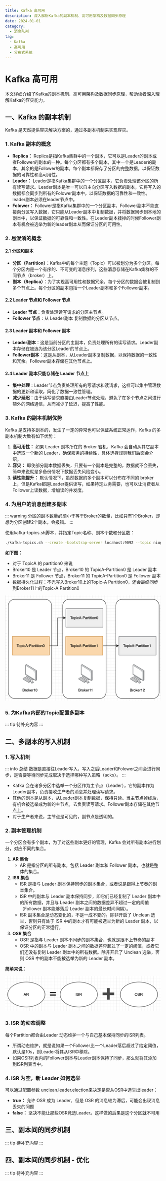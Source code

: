 ```yaml
---
title: Kafka 高可用
description: 深入解析Kafka的副本机制、高可用架构及数据同步原理
date: 2024-01-01
category:
  - 消息队列
tag:
  - Kafka
  - 高可用
  - 分布式系统
---
```


# Kafka 高可用

本文详细介绍了Kafka的副本机制、高可用架构及数据同步原理，帮助读者深入理解Kafka的容灾能力。

<!-- more -->

## 一、Kafka 的副本机制

Kafka 是天然提供容灾解决方案的，通过多副本机制来实现容灾。

### 1. Kafka 副本的概念

- **Replica：** Replica是指Kafka集群中的一个副本，它可以是Leader的副本或者Follower的副本的一种。每个分区都有多个副本，其中一个是Leader的副本，其余的是Follower的副本。每个副本都保存了分区的完整数据，以保证数据的可靠性和高可用性。
- **Leader：** Leader是指Kafka集群中的一个分区副本，它负责处理该分区的所有读写请求。Leader副本是唯一可以自主向分区写入数据的副本，它将写入的数据都会同步到所有的Folower副本中，以保证数据的可靠性和一致性。leader副本必须在leader节点中。
- **Folower：** Follower是指Kafka集群中的一个分区副本，Follower副本不能直接向分区写入数据，它只能从Leader副本中复制数据，并将数据同步到本地的副本中，以保证数据的可靠性和一致性。在Leader副本挂掉的时候Follower副本有机会被选举为新的leader副本从而保证分区的可用性。

### 2. 易混淆的概念

#### 2.1 分区和副本

- **分区（Partition）**：Kafka中的每个主题（Topic）可以被划分为多个分区。每个分区内是一个有序的、不可变的消息序列，这些消息存储在Kafka集群的不同节点（broker）上。
- **副本（Replica）**：为了实现高可用性和数据冗余，每个分区的数据会被复制到多个节点上。每个分区的副本包括一个Leader副本和多个Follower副本。

#### 2.2 Leader 节点和 Follower 节点

- **Leader 节点**：负责处理读写请求的分区主节点。
- **Follower 节点**：从 Leader副本 复制数据的分区从节点。

#### 2.3 Leader 副本和 Follower 副本

- **Leader副本**：这是当前分区的主副本，负责处理所有的读写请求。Leader副本存储在被选为该分区Leader的节点上。
- **Follower副本**：这是从副本，从Leader副本复制数据，以保持数据的一致性和冗余。Follower副本存储在其他节点上。

#### 2.4 Leader 副本只能存储在 Leader 节点上

- **集中处理**：Leader节点负责处理所有的写请求和读请求，这样可以集中管理数据的更新和读取，简化了数据一致性管理。
- **减少延迟**：由于读写请求直接由Leader节点处理，避免了在多个节点之间进行额外的网络通信，从而减少了延迟，提高了性能。

### 3. Kafka 的副本机制优势

Kafka 是支持多副本的，发生了一定的异常也可以保证系统正常运作，Kafka 的多副本机制大致有如下优势：

1. **高可用性：** 如果 Leader 副本所在的 Broker 宕机，Kafka 会自动从其它副本中选取一个新的 Leader，确保服务的持续性，具体选择规则我们后面会介绍。
2. **容灾：** 即使部分副本数据丢失，只要有一个副本是完整的，数据就不会丢失，简单来说就是多备份情况下数据丢失风险变小。
3. **读性能提升：** 默认情况下，虽然数据的多个副本可以分布在不同的 broker 上，但是Kafka都是Leader提供读写，如果特定业务需要，也可以让消费者从Follower上读数据，增加读的并发度。

### 4. 为用户的消息创建多副本

::: warning
分区的副本数量必须小于等于Broker的数量，比如只有1个Broker，却想为分区创建2个副本，会报错。
:::

使用kafka-topics.sh脚本，并指定Topic名称、副本个数和分区数：

```bash
./kafka-topics.sh --create -bootstrap-server locahost:9092 --topic niugetest4 --partitions 2 --replication-factor 2
```

**如下图：**

- 对于 TopicA 的 partition0 来说
- Broker10 是 Leader 节点，Broker10 的 TopicA-Partition0 是 Leader 副本
- Broker11 是 Follower 节点，Broker11 的 TopicA-Partition0 是 Follower 副本
- 数据持久化过程：不光写入Broker10上的Topic-A Partition0，还会最终同步到Broker11上的Topic-A Partition0

![副本创建示意图](images/Kafka%20高可用.001.png)

### 5. 为Kafka内部的Topic配置多副本

::: tip
待补充内容
:::

## 二、多副本的写入机制

### 1. 写入机制

::: info 总结
数据是直接往Leader写入，写入之后Leader和Folower之间会进行同步，是否要等待同步完成取决于选择哪种写入策略（acks）。
:::

- Kafka 会在诸多分区中选举一个分区作为主节点（Leader），它的副本作为Leader副本，负责接收生产者的消息并处理读写请求。
- 其他的副本是从副本，从Leader副本复制数据，保持只读。当主节点掉线后，有机会被选举成为新的主节点，去负责读写请求。Follower副本存储在其他节点上。
- 对于生产者来说，主节点是可见的，副节点是透明的。

### 2. 副本管理机制

一个分区会有多个副本，为了对这些副本更好的管理，Kafka 会对所有副本进行划分，对应不同的集合。

1. **AR 集合**
   - AR 是指分区的所有副本，包括 Leader 副本和 Follower 副本，也就是整体的集合。
2. **ISR 集合**
   - ISR 是指与 Leader 副本保持同步的副本集合，或者说是跟得上节奏的副本集合。
   - ISR 中的副本与 Leader 副本保持同步，即它们已经复制了 Leader 副本中的所有数据，并且与 Leader 副本之间的数据差异不超过一定的阈值（Follower 副本能够落后 Leader 副本的最长时间间隔）。
   - ISR 副本集合是动态变化的，不是一成不变的。除非开启了 Unclean 选举，否则只有处于 ISR 中的副本才有可能被选举为新的 Leader 副本，以保证分区的正常运行。
3. **OSR 集合**
   - OSR 是指与 Leader 副本不同步的副本集合，也就是跟不上节奏的副本
   - OSR 中的副本与 Leader 副本之间的数据差异超过了一定的阈值，或者它们还没有复制 Leader 副本中的所有数据。除非开启了 Unclean 选举，否则 OSR 中的副本不能被选举为新的 Leader 副本。

**简单来说：**

![副本集合关系图](images/Kafka%20高可用.002.png)

### 3. ISR 的动态调整

每个Partition都会由Leader 动态维护一个与自己基本保持同步的ISR列表。

- 所谓动态维护，就是说如果一个Follower比一个Leader落后超过了给定阈值，默认是10s，则Leader将其从ISR中移除。
- 如果OSR列表内的Follower副本与Leader副本保持了同步，那么就将其添加到ISR列表当中。

### 4. ISR 为空，新 Leader 如何选举

可以通过配置参数 unclean.leader.election来决定是否从OSR中选举出leader：

- **true：** 允许 OSR 成为 Leader，但是 OSR 的消息较为滞后，可能会出现消息丢失的问题
- **false：** 坚决不能让那些OSR竞选Leader。这样做的后果是这个分区就不可用

## 三、副本间的同步机制

::: tip
待补充内容
:::

## 四、副本间的同步机制 - 优化

::: tip
待补充内容
:::

















